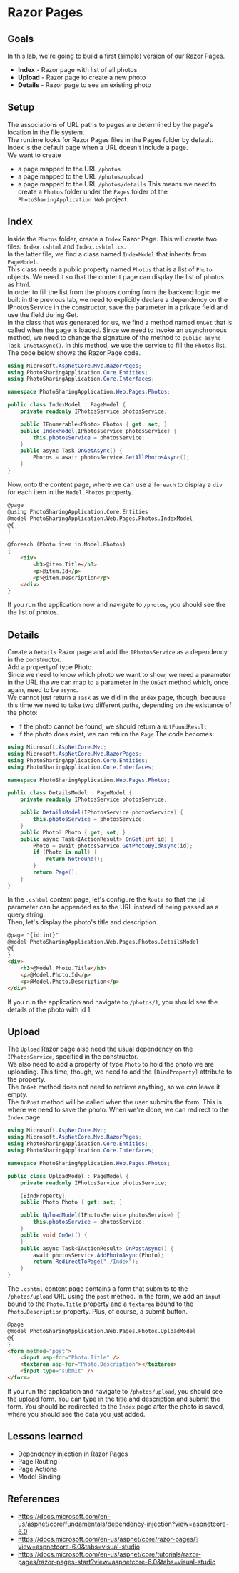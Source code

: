 # Razor Pages

## Goals

In this lab, we're going to build a first (simple) version of our Razor Pages.  

- **Index** - Razor page with list of all photos
- **Upload** - Razor page to create a new photo
- **Details** - Razor page to see an existing photo

## Setup

The associations of URL paths to pages are determined by the page's location in the file system.   
The runtime looks for Razor Pages files in the Pages folder by default.  
Index is the default page when a URL doesn't include a page.  
We want to create 
- a page mapped to the URL `/photos`
- a page mapped to the URL `/photos/upload`
- a page mapped to the URL `/photos/details`
This means we need to create a `Photos` folder under the `Pages` folder of the `PhotoSharingApplication.Web` project.

## Index

Inside the `Photos` folder, create a `Index` Razor Page. This will create two files: `Index.cshtml` and `Index.cshtml.cs`.  
In the latter file, we find a class named `IndexModel` that inherits from `PageModel`.  
This class needs a public property named `Photos` that is a list of `Photo` objects. We need it so that the content page can display the list of photos as html.  
In order to fill the list from the photos coming from the backend logic we built in the previous lab, we need to explicitly declare a dependency on the IPhotosService in the constructor, save the parameter in a private field and use the field during Get.  
In the class that was generated for us, we find a method named `OnGet` that is called when the page is loaded. Since we need to invoke an asynchronous method, we need to change the signature of the method to `public async Task OnGetAsync()`. In this method, we use the service to fill the `Photos` list.  
The code below shows the Razor Page code.

```cs
using Microsoft.AspNetCore.Mvc.RazorPages;
using PhotoSharingApplication.Core.Entities;
using PhotoSharingApplication.Core.Interfaces;

namespace PhotoSharingApplication.Web.Pages.Photos;

public class IndexModel : PageModel {
    private readonly IPhotosService photosService;

    public IEnumerable<Photo> Photos { get; set; }
    public IndexModel(IPhotosService photosService) {
        this.photosService = photosService;
    }
    public async Task OnGetAsync() {
        Photos = await photosService.GetAllPhotosAsync();
    }
}
```

Now, onto the content page, where we can use a `foreach` to display a `div` for each item in the `Model.Photos` property.  

```html
@page
@using PhotoSharingApplication.Core.Entities
@model PhotoSharingApplication.Web.Pages.Photos.IndexModel
@{
}

@foreach (Photo item in Model.Photos)
{
	<div>
		<h3>@item.Title</h3>
		<p>@item.Id</p>
		<p>@item.Description</p>
	</div>
}
```

If you run the application now and navigate to `/photos`, you should see the the list of photos.

## Details

Create a `Details` Razor page and add the `IPhotosService` as a dependency in the constructor.    
Add a propertyof type Photo.  
Since we need to know which photo we want to show, we need a parameter in the URL tha we can map to a parameter in the `OnGet` method which, once again, need to be `async`.  
We cannot just return a `Task` as we did in the `Index` page, though, because this time we need to take two different paths, depending on the existance of the photo:
- If the photo cannot be found, we should return a `NotFoundResult`
- If the photo does exist, we can return the `Page`
The code becomes:

```cs
using Microsoft.AspNetCore.Mvc;
using Microsoft.AspNetCore.Mvc.RazorPages;
using PhotoSharingApplication.Core.Entities;
using PhotoSharingApplication.Core.Interfaces;

namespace PhotoSharingApplication.Web.Pages.Photos;

public class DetailsModel : PageModel {
    private readonly IPhotosService photosService;

    public DetailsModel(IPhotosService photosService) {
        this.photosService = photosService;
    }
    public Photo? Photo { get; set; }
    public async Task<IActionResult> OnGet(int id) {
        Photo = await photosService.GetPhotoByIdAsync(id);
        if (Photo is null) {
            return NotFound();
        }
        return Page();
    }
}
```

In the `.cshtml` content page, let's configure the `Route` so that the `id` parameter can be appended as to the URL instead of being passed as a query string.  
Then, let's display the photo's title and description. 


```html
@page "{id:int}"
@model PhotoSharingApplication.Web.Pages.Photos.DetailsModel
@{
}
<div>
	<h3>@Model.Photo.Title</h3>
	<p>@Model.Photo.Id</p>
	<p>@Model.Photo.Description</p>
</div>
```

If you run the application and navigate to `/photos/1`, you should see the details of the photo with id 1.

## Upload

The `Upload` Razor page also need the usual dependency on the `IPhotosService`, specified in the constructor.  
We also need to add a property of type `Photo` to hold the photo we are uploading. This time, though, we need to add the   `[BindProperty]` attribute to the property.  
The `OnGet` method does not need to retrieve anything, so we can leave it empty.  
The `OnPost` method will be called when the user submits the form. This is where we need to save the photo. When we're done, we can redirect to the `Index` page.  

```cs
using Microsoft.AspNetCore.Mvc;
using Microsoft.AspNetCore.Mvc.RazorPages;
using PhotoSharingApplication.Core.Entities;
using PhotoSharingApplication.Core.Interfaces;

namespace PhotoSharingApplication.Web.Pages.Photos;

public class UploadModel : PageModel {
    private readonly IPhotosService photosService;

    [BindProperty]
    public Photo Photo { get; set; }

    public UploadModel(IPhotosService photosService) {
        this.photosService = photosService;
    }
    public void OnGet() {
    }
    public async Task<IActionResult> OnPostAsync() {
        await photosService.AddPhotoAsync(Photo);
        return RedirectToPage("./Index");
    }
}
```

The `.cshtml` content page contains a form that submits to the `/photos/upload` URL using the `post` method. In the form, we add an `input` bound to the `Photo.Title` property and a `textarea` bound to the `Photo.Description` property. Plus, of course, a submit button.

```html
@page
@model PhotoSharingApplication.Web.Pages.Photos.UploadModel
@{
}
<form method="post">
	<input asp-for="Photo.Title" />
	<textarea asp-for="Photo.Description"></textarea>
	<input type="submit" />
</form>
```

If you run the application and navigate to `/photos/upload`, you should see the upload form. You can type in the title and description and submit the form. You should be redirected to the `Index` page after the photo is saved, where you should see the data you just added.

## Lessons learned

- Dependency injection in Razor Pages
- Page Routing
- Page Actions
- Model Binding

## References

- https://docs.microsoft.com/en-us/aspnet/core/fundamentals/dependency-injection?view=aspnetcore-6.0
- https://docs.microsoft.com/en-us/aspnet/core/razor-pages/?view=aspnetcore-6.0&tabs=visual-studio
- https://docs.microsoft.com/en-us/aspnet/core/tutorials/razor-pages/razor-pages-start?view=aspnetcore-6.0&tabs=visual-studio



